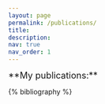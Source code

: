 ```yaml
---
layout: page
permalink: /publications/
title:
description:
nav: true
nav_order: 1
---
```


<font size=4>
**My publications:**
</font>

<!-- _pages/publications.md -->
<div class="publications">

{% bibliography %}

</div>
